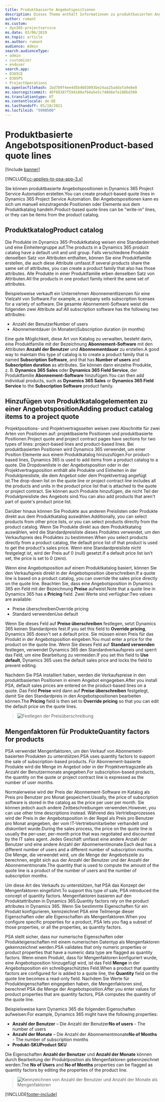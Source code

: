 ```yaml
---
title: Produktbasierte Angebotspositionen
description: Dieses Thema enthält Informationen zu produktbasierten Angebotspositionen.
author: rumant
ms.custom:
- dyn365-projectservice
ms.date: 03/06/2019
ms.topic: article
ms.author: rumant
audience: Admin
search.audienceType:
- admin
- customizer
- enduser
search.app:
- D365CE
- D365PS
- ProjectOperations
ms.openlocfilehash: 1bd789f4ee4d5b4603093be24aa25addafa9e8e8
ms.sourcegitcommit: 40f68387f594180af64a5e5c748b6efa188bd300
ms.translationtype: HT
ms.contentlocale: de-DE
ms.lasthandoff: 05/10/2021
ms.locfileid: "5998500"
---
```

# <a name="product-based-quote-lines"></a><span data-ttu-id="3f31e-103">Produktbasierte Angebotspositionen</span><span class="sxs-lookup"><span data-stu-id="3f31e-103">Product-based quote lines</span></span>

[!include [banner](../includes/psa-now-project-operations.md)]

[!INCLUDE[cc-applies-to-psa-app-3.x](../includes/cc-applies-to-psa-app-3x.md)]


<span data-ttu-id="3f31e-104">Sie können produktbasierte Angebotspositionen in Dynamics 365 Project Service Automation erstellen.</span><span class="sxs-lookup"><span data-stu-id="3f31e-104">You can create product-based quote lines in Dynamics 365 Project Service Automation.</span></span> <span data-ttu-id="3f31e-105">Bei Angebotspositionen kann es sich um manuell einzutragende Positionen oder Elemente aus dem Produktkatalog handeln.</span><span class="sxs-lookup"><span data-stu-id="3f31e-105">Product-based quote lines can be "write-in" lines, or they can be items from the product catalog.</span></span>

## <a name="product-catalog"></a><span data-ttu-id="3f31e-106">Produktkatalog</span><span class="sxs-lookup"><span data-stu-id="3f31e-106">Product catalog</span></span>

<span data-ttu-id="3f31e-107">Die Produkte im Dynamics 365-Produktkatalog weisen eine Standardeinheit und eine Einheitengruppe auf.</span><span class="sxs-lookup"><span data-stu-id="3f31e-107">The products in a Dynamics 365 product catalog have a default unit and unit group.</span></span> <span data-ttu-id="3f31e-108">Falls verschiedene Produkte denselben Satz von Attributen enthalten, können Sie eine Produktfamilie erstellen, die auch diese Attribute umfasst.</span><span class="sxs-lookup"><span data-stu-id="3f31e-108">If several products share the same set of attributes, you can create a product family that also has those attributes.</span></span> <span data-ttu-id="3f31e-109">Alle Produkte in einer Produktfamilie erben denselben Satz von Attributen.</span><span class="sxs-lookup"><span data-stu-id="3f31e-109">All the products in one product family inherit the same set of attributes.</span></span>

<span data-ttu-id="3f31e-110">Beispielsweise verkauft ein Unternehmen Abonnementlizenzen für eine Vielzahl von Software.</span><span class="sxs-lookup"><span data-stu-id="3f31e-110">For example, a company sells subscription licenses for a variety of software.</span></span> <span data-ttu-id="3f31e-111">Die gesamte Abonnement-Software weist die folgenden zwei Attribute auf:</span><span class="sxs-lookup"><span data-stu-id="3f31e-111">All subscription software has the following two attributes:</span></span>

- <span data-ttu-id="3f31e-112">Anzahl der Benutzer</span><span class="sxs-lookup"><span data-stu-id="3f31e-112">Number of users</span></span> 
- <span data-ttu-id="3f31e-113">Abonnementdauer (in Monaten)</span><span class="sxs-lookup"><span data-stu-id="3f31e-113">Subscription duration (in months)</span></span>

<span data-ttu-id="3f31e-114">Eine gute Möglichkeit, diese Art von Katalog zu verwalten, besteht darin, eine Produktfamilie mit der Bezeichnung **Abonnement-Software** mit den Attributen **Anzahl der Benutzer** und **Abonnementdauer** zu erstellen.</span><span class="sxs-lookup"><span data-stu-id="3f31e-114">A good way to maintain this type of catalog is to create a product family that is named **Subscription Software**, and that has **Number of users** and **Subscription duration** as attributes.</span></span> <span data-ttu-id="3f31e-115">Sie können dann einzelne Produkte, z. B. **Dynamics 365 Sales** oder **Dynamics 365 Field Service**, der Produktfamilie **Abonnement-Software** hinzufügen.</span><span class="sxs-lookup"><span data-stu-id="3f31e-115">You can then add individual products, such as **Dynamics 365 Sales** or **Dynamics 365 Field Service** to the **Subscription Software** product family.</span></span>

## <a name="adding-product-catalog-items-to-a-project-quote"></a><span data-ttu-id="3f31e-116">Hinzufügen von Produktkatalogelementen zu einer Angebotsposition</span><span class="sxs-lookup"><span data-stu-id="3f31e-116">Adding product catalog items to a project quote</span></span>

<span data-ttu-id="3f31e-117">Projektpositions- und Projektvertragsseiten weisen zwei Abschnitte für zwei Arten von Positionen auf: projektbasierte Positionen und produktbasierte Positionen.</span><span class="sxs-lookup"><span data-stu-id="3f31e-117">Project quote and project contract pages have sections for two types of lines: project-based lines and product-based lines.</span></span> <span data-ttu-id="3f31e-118">Bei produktbasierten Positionen wird Dynamics 365 verwendet, um einer Position Elemente aus einem Produktkatalog hinzuzufügen.</span><span class="sxs-lookup"><span data-stu-id="3f31e-118">For product-based lines, Dynamics 365 is used to add items from a product catalog to a quote.</span></span> <span data-ttu-id="3f31e-119">Die Dropdownliste in der Angebotsposition oder in der Projektvertragsposition enthält alle Produkte und Einheiten in der Produktpreisliste, die dem Angebot oder dem Projektvertrag angefügt ist.</span><span class="sxs-lookup"><span data-stu-id="3f31e-119">The drop-down list on the quote line or project contract line includes all the products and units in the product price list that is attached to the quote or project contract.</span></span> <span data-ttu-id="3f31e-120">Sie können auch Produkte hinzufügen, die nicht Teil der Produktpreisliste des Angebots sind.</span><span class="sxs-lookup"><span data-stu-id="3f31e-120">You can also add products that aren't part of quote's product price list.</span></span>

<span data-ttu-id="3f31e-121">Darüber hinaus können Sie Produkte aus anderen Preislisten oder Produkte direkt aus dem Produktkatalog auswählen.</span><span class="sxs-lookup"><span data-stu-id="3f31e-121">Additionally, you can select products from other price lists, or you can select products directly from the product catalog.</span></span> <span data-ttu-id="3f31e-122">Wenn Sie Produkte direkt aus dem Produktkatalog auswählen, wird die Standardpreisliste dieses Produktes verwendet, um den Verkaufspreis des Produktes zu bestimmen.</span><span class="sxs-lookup"><span data-stu-id="3f31e-122">When you select products directly from a product catalog, the default price list of that product is used to get the product's sales price.</span></span> <span data-ttu-id="3f31e-123">Wenn eine Standardpreisliste nicht festgelegt ist, wird der Preis auf 0 (null) gesetzt.</span><span class="sxs-lookup"><span data-stu-id="3f31e-123">If a default price list isn't set, the price is set to 0 (zero).</span></span>

<span data-ttu-id="3f31e-124">Wenn eine Angebotsposition auf einem Produktkatalog basiert, können Sie den Verkaufspreis direkt in der Angebotsposition überschreiben.</span><span class="sxs-lookup"><span data-stu-id="3f31e-124">If a quote line is based on a product catalog, you can override the sales price directly on the quote line.</span></span> <span data-ttu-id="3f31e-125">Beachten Sie, dass eine Angebotsposition in Dynamics 365 ein Feld mit der Bezeichnung **Preise** aufweist.</span><span class="sxs-lookup"><span data-stu-id="3f31e-125">Note that a quote line in Dynamics 365 has a **Pricing** field.</span></span> <span data-ttu-id="3f31e-126">Zwei Werte sind verfügbar:</span><span class="sxs-lookup"><span data-stu-id="3f31e-126">Two values are available:</span></span>

- <span data-ttu-id="3f31e-127">Preise überschreiben</span><span class="sxs-lookup"><span data-stu-id="3f31e-127">Override pricing</span></span>  
- <span data-ttu-id="3f31e-128">Standard verwenden</span><span class="sxs-lookup"><span data-stu-id="3f31e-128">Use default</span></span>

<span data-ttu-id="3f31e-129">Wenn Sie dieses Feld auf **Preise überschreiben** festlegen, setzt Dynamics 365 keinen Standardpreis fest.</span><span class="sxs-lookup"><span data-stu-id="3f31e-129">If you set this field to **Override pricing**, Dynamics 365 doesn't set a default price.</span></span> <span data-ttu-id="3f31e-130">Sie müssen einen Preis für das Produkt in der Angebotsposition eingeben.</span><span class="sxs-lookup"><span data-stu-id="3f31e-130">You must enter a price for the product on the quote line.</span></span> <span data-ttu-id="3f31e-131">Wenn Sie dieses Feld auf **Standard verwenden** festlegen, verwendet Dynamics 365 den Standardverkaufspreis und sperrt das Feld, um eine Bearbeitung zu vermeiden.</span><span class="sxs-lookup"><span data-stu-id="3f31e-131">If you set this field to **Use default**, Dynamics 365 uses the default sales price and locks the field to prevent editing.</span></span>

<span data-ttu-id="3f31e-132">Nachdem Sie PSA installiert haben, werden die Verkaufspreise in den produktbasierten Positionen in einem Angebot eingegeben.</span><span class="sxs-lookup"><span data-stu-id="3f31e-132">After you install PSA, default sales prices are entered on the product-based lines on a quote.</span></span> <span data-ttu-id="3f31e-133">Das Feld **Preise** wird dann auf **Preise überschreiben** festgelegt, damit Sie den Standardpreis in den Angebotspositionen bearbeiten können.</span><span class="sxs-lookup"><span data-stu-id="3f31e-133">The **Pricing** field is then set to **Override pricing** so that you can edit the default price on the quote lines.</span></span>

> ![Festlegen der Preisüberschreibung](media/basic-guide-10.png)
 
## <a name="quantity-factors-for-products"></a><span data-ttu-id="3f31e-135">Mengenfaktoren für Produkte</span><span class="sxs-lookup"><span data-stu-id="3f31e-135">Quantity factors for products</span></span>

<span data-ttu-id="3f31e-136">PSA verwendet Mengenfaktoren, um den Verkauf von Abonnement-basierten Produkten zu unterstützen.</span><span class="sxs-lookup"><span data-stu-id="3f31e-136">PSA uses quantity factors to support the sale of subscription-based products.</span></span> <span data-ttu-id="3f31e-137">Für Abonnement-basierte Produkte wird die Menge im Angebot oder in der Projektvertragszeile als Anzahl der Benutzermonate angegeben.</span><span class="sxs-lookup"><span data-stu-id="3f31e-137">For subscription-based products, the quantity on the quote or project contract line is expressed as the number of user months.</span></span>

<span data-ttu-id="3f31e-138">Normalerweise wird der Preis der Abonnement-Software im Katalog als Preis pro Benutzer pro Monat gespeichert.</span><span class="sxs-lookup"><span data-stu-id="3f31e-138">Usually, the price of subscription software is stored in the catalog as the price per user per month.</span></span> <span data-ttu-id="3f31e-139">Sie können jedoch auch andere Zeitbeschreibungen verwenden.</span><span class="sxs-lookup"><span data-stu-id="3f31e-139">However, you can use other time descriptions instead.</span></span> <span data-ttu-id="3f31e-140">Während des Vertriebsprozesses wird der Preis in der Angebotsposition in der Regel als Preis pro Benutzer pro Monat angegeben, der vom IT-Vertriebsmitarbeiter verhandelt und diskontiert wurde.</span><span class="sxs-lookup"><span data-stu-id="3f31e-140">During the sales process, the price on the quote line is usually the per-user, per-month price that was negotiated and discounted by the IT sales agent.</span></span> <span data-ttu-id="3f31e-141">Jedes Geschäft umfasst eine andere Anzahl der Benutzer und eine andere Anzahl der Abonnementmonate.</span><span class="sxs-lookup"><span data-stu-id="3f31e-141">Each deal has a different number of users and a different number of subscription months.</span></span> <span data-ttu-id="3f31e-142">Die Menge, die verwendet wird, um die Menge der Angebotszeile zu berechnen, ergibt sich aus der Anzahl der Benutzer und der Anzahl der Abonnementmonate.</span><span class="sxs-lookup"><span data-stu-id="3f31e-142">The quantity that is used to compute the amount of the quote line is a product of the number of users and the number of subscription months.</span></span>

<span data-ttu-id="3f31e-143">Um diese Art des Verkaufs zu unterstützen, hat PSA das Konzept der Mengenfaktoren eingeführt.</span><span class="sxs-lookup"><span data-stu-id="3f31e-143">To support this type of sale, PSA introduced the concept of quantity factors.</span></span> <span data-ttu-id="3f31e-144">Mengenfaktoren basieren auf den Produktattributen in Dynamics 365.</span><span class="sxs-lookup"><span data-stu-id="3f31e-144">Quantity factors rely on the product attributes in Dynamics 365.</span></span> <span data-ttu-id="3f31e-145">Wenn Sie bestimmte Eigenschaften für ein Produkt konfigurieren, kennzeichnet PSA eine Teilmenge dieser Eigenschaften oder alle Eigenschaften als Mengenfaktoren.</span><span class="sxs-lookup"><span data-stu-id="3f31e-145">When you configure specific properties for a product, PSA lets you flag a subset of those properties, or all the properties, as quantity factors.</span></span>

<span data-ttu-id="3f31e-146">PSA stellt sicher, dass nur numerische Eigenschaften oder Produkteigenschaften mit einem numerischen Datentyp als Mengenfaktoren gekennzeichnet werden.</span><span class="sxs-lookup"><span data-stu-id="3f31e-146">PSA validates that only numeric properties or product properties that have a numeric data type are flagged as quantity factors.</span></span> <span data-ttu-id="3f31e-147">Wenn einem Produkt, dass für Mengenfaktoren konfiguriert wurde, eine Angebotsposition hinzugefügt wird, ist das Feld **Menge** in der Angebotsposition ein schreibgeschütztes Feld.</span><span class="sxs-lookup"><span data-stu-id="3f31e-147">When a product that quantity factors are configured for is added to a quote line, the **Quantity** field on the quote line becomes a read-only field.</span></span> <span data-ttu-id="3f31e-148">Nachdem Sie Werte für Produkteigenschaften eingegeben haben, die Mengenfaktoren sind, berechnet PSA die Menge der Angebotsposition.</span><span class="sxs-lookup"><span data-stu-id="3f31e-148">After you enter values for product properties that are quantity factors, PSA computes the quantity of the quote line.</span></span>

<span data-ttu-id="3f31e-149">Beispielsweise kann Dynamics 365 die folgenden Eigenschaften aufweisen:</span><span class="sxs-lookup"><span data-stu-id="3f31e-149">For example, Dynamics 365 might have the following properties:</span></span> 

- <span data-ttu-id="3f31e-150">**Anzahl der Benutzer** – Die Anzahl der Benutzer</span><span class="sxs-lookup"><span data-stu-id="3f31e-150">**No of users** - The number of users</span></span> 
- <span data-ttu-id="3f31e-151">**Anzahl der Monate** – Die Anzahl der Abonnementmonate</span><span class="sxs-lookup"><span data-stu-id="3f31e-151">**No of Months** - The number of subscription months</span></span>
- <span data-ttu-id="3f31e-152">**Produkt-SKU**</span><span class="sxs-lookup"><span data-stu-id="3f31e-152">**Product SKU**</span></span> 

<span data-ttu-id="3f31e-153">Die Eigenschaften **Anzahl der Benutzer** und **Anzahl der Monate** können durch Bearbeitung der Produktposition als Mengenfaktoren gekennzeichnet werden.</span><span class="sxs-lookup"><span data-stu-id="3f31e-153">Tne **No of Users** and **No of Months** properties can be flagged as quantity factors by editing the properties of the product line.</span></span> 

> ![Kennzeichnen von Anzahl der Benutzer und Anzahl der Monate als Mengenfaktoren](media/basic-guide-11.png)
 


[!INCLUDE[footer-include](../includes/footer-banner.md)]